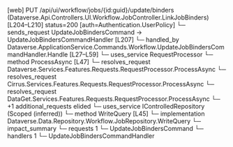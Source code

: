 [web] PUT /api/ui/workflow/jobs/{id:guid}/update/binders  (Dataverse.Api.Controllers.UI.Workflow.JobController.LinkJobBinders)  [L204–L210] status=200 [auth=Authentication.UserPolicy]
  └─ sends_request UpdateJobBindersCommand -> UpdateJobBindersCommandHandler [L207]
    └─ handled_by Dataverse.ApplicationService.Commands.Workflow.UpdateJobBindersCommandHandler.Handle [L27–L59]
      └─ uses_service RequestProcessor
        └─ method ProcessAsync [L47]
          └─ resolves_request Dataverse.Services.Features.Requests.RequestProcessor.ProcessAsync
          └─ resolves_request Cirrus.Services.Features.Requests.RequestProcessor.ProcessAsync
          └─ resolves_request DataGet.Services.Features.Requests.RequestProcessor.ProcessAsync
          └─ +1 additional_requests elided
      └─ uses_service IControlledRepository<Job> (Scoped (inferred))
        └─ method WriteQuery [L45]
          └─ implementation Dataverse.Data.Repository.Workflow.JobRepository.WriteQuery
  └─ impact_summary
    └─ requests 1
      └─ UpdateJobBindersCommand
    └─ handlers 1
      └─ UpdateJobBindersCommandHandler

